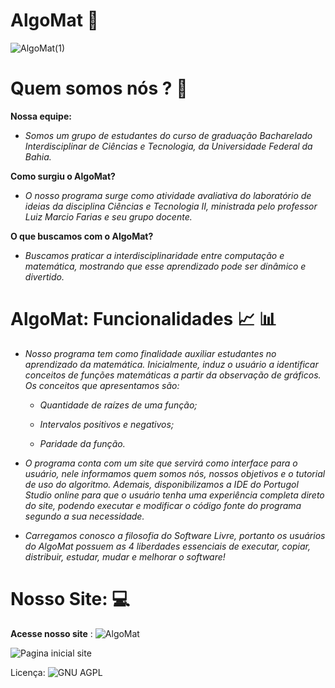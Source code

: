 # AlgoMat :triangular_ruler: 


![AlgoMat(1)](https://user-images.githubusercontent.com/68083480/143929517-7d917815-cdc8-4bc6-9046-586aef8f0bda.png)

# Quem somos nós ? :pushpin:

**Nossa equipe:**

- _Somos um grupo de estudantes do curso de graduação Bacharelado Interdisciplinar de Ciências e Tecnologia, da Universidade Federal da Bahia._ 

**Como surgiu o AlgoMat?**

- _O nosso programa surge como atividade avaliativa do laboratório de ideias da disciplina Ciências e Tecnologia II, ministrada pelo professor Luiz Marcio Farias e seu grupo docente._

**O que buscamos com o AlgoMat?** 

- _Buscamos praticar a interdisciplinaridade entre computação e matemática, mostrando que esse aprendizado pode ser dinâmico e divertido._

# AlgoMat: Funcionalidades :chart_with_upwards_trend: :bar_chart:

- _Nosso programa tem como finalidade auxiliar estudantes no aprendizado da matemática. Inicialmente,  induz o usuário a  identificar conceitos de funções matemáticas a partir da observação de gráficos. Os conceitos que apresentamos são:_

   - _Quantidade de raízes de uma função;_

  - _Intervalos positivos e negativos;_

   - _Paridade da função._
 
 - _O programa conta com um site que servirá como interface para o usuário, nele informamos quem somos nós, nossos objetivos e o tutorial de uso do algoritmo. Ademais, disponibilizamos a IDE do Portugol Studio online para que o usuário tenha uma experiência completa direto do site, podendo executar e modificar o código fonte do programa segundo a sua necessidade._ 
 
 - _Carregamos conosco a filosofia do Software Livre, portanto os usuários do AlgoMat possuem as 4 liberdades essenciais  de executar, copiar, distribuir, estudar, mudar e melhorar o software!_

# Nosso Site: :computer: 

**Acesse nosso site** : ![AlgoMat](https://sites.google.com/view/algomat/p%C3%A1gina-inicial)


![Pagina inicial site](https://user-images.githubusercontent.com/68083480/143929836-b18fcba9-5ff0-4100-af05-c97b4e1a44cf.png)

Licença: ![GNU AGPL](https://github.com/Nicolesilvaa/AlgoMat/blob/main/LICENSE)
